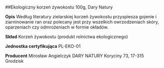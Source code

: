 ##Ekologiczny korzeń żywokostu 100g, Dary Natury

**Opis** Według literatury zielarskiej korzeń żywokostu przyspiesza gojenie i ziarninowanie ran oraz polecany jest przy wszelkich owrzodzeniach skóry, oparzeniach czy odmrożeniach w formie okładów. 

**Skład** Korzeń żywokostu (produkt rolnictwa ekologicznego) 

**Jednostka certyfikująca** PL-EKO-01

**Producent** Mirosław Angielczyk DARY NATURY
Koryciny 73, 17-315 Grodzisk
